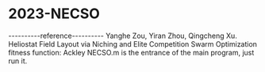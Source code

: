 # 2023-NECSO
----------reference----------
Yanghe Zou, Yiran Zhou, Qingcheng Xu. Heliostat Field Layout via Niching and Elite Competition Swarm Optimization
fitness function: Ackley
NECSO.m is the entrance of the main program, just run it.
